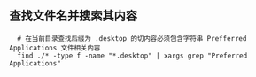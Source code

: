## 查找文件名并搜索其内容


```shell
  # 在当前目录查找后缀为 .desktop 的切内容必须包含字符串 Prefferred Applications 文件相关内容
  find ./* -type f -name "*.desktop" | xargs grep "Preferred Applications"
```
